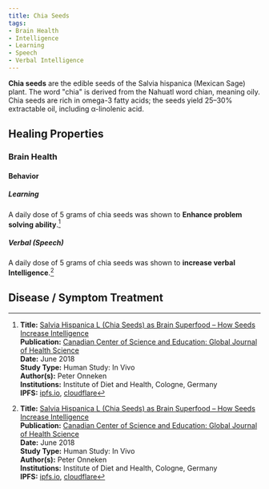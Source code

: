 ```yaml
---
title: Chia Seeds
tags:
- Brain Health
- Intelligence
- Learning
- Speech
- Verbal Intelligence
---
```

**Chia seeds** are the edible seeds of the Salvia hispanica (Mexican Sage) plant.  The word "chia" is derived from the Nahuatl word chian, meaning oily.  Chia seeds are rich in omega-3 fatty acids; the seeds yield 25–30% extractable oil, including α-linolenic acid.

## Healing Properties

### Brain Health

#### Behavior

##### Learning

A daily dose of 5 grams of chia seeds was shown to **Enhance problem solving ability**.[^1]

##### Verbal (Speech)

A daily dose of 5 grams of chia seeds was shown to **increase verbal Intelligence**.[^1] 

## Disease / Symptom Treatment

[^1]: **Title:** [Salvia Hispanica L (Chia Seeds) as Brain Superfood – How Seeds Increase Intelligence](https://doi.org/10.5539/gjhs.v10n7p69)<br>
**Publication:** [Canadian Center of Science and Education: Global Journal of Health Science](http://www.ccsenet.org/journal/index.php/gjhs)<br>
**Date:** June 2018<br>
**Study Type:** Human Study: In Vivo<br>
**Author(s):** Peter Onneken<br>
**Institutions:** Institute of Diet and Health, Cologne, Germany<br>
**IPFS:** [ipfs.io](https://ipfs.io/ipfs/QmVah1e9tze9CMXEtGyn8AiQexi2mE995Fv3sB1dkTaKdj), [cloudflare](https://cloudflare-ipfs.com/ipfs/QmVah1e9tze9CMXEtGyn8AiQexi2mE995Fv3sB1dkTaKdj)

[^2]: **Title:** []()<br>
**Publication:** []()<br>
**Date:** <br>
**Study Type:** Animal Study, Commentary, Human Study: In Vitro - In Vivo - In Silico, Human: Case Report, Meta Analysis, Review<br>
**Author(s):** <br>
**Institutions:** <br>
**IPFS:** [ipfs.io](https://ipfs.io/ipfs/), [cloudflare](https://cloudflare-ipfs.com/ipfs/)

[^3]: **Title:** []()<br>
**Publication:** []()<br>
**Date:** <br>
**Study Type:** Animal Study, Commentary, Human Study: In Vitro - In Vivo - In Silico, Human: Case Report, Meta Analysis, Review<br>
**Author(s):** <br>
**Institutions:** <br>
**IPFS:** [ipfs.io](https://ipfs.io/ipfs/), [cloudflare](https://cloudflare-ipfs.com/ipfs/)